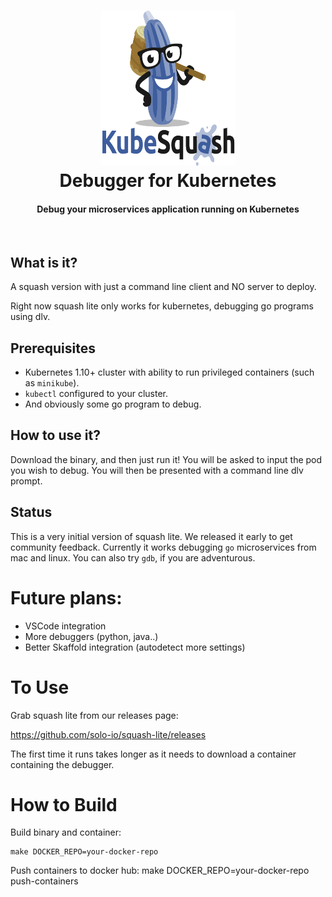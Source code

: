<h1 align="center">
    <img src="/images/KubeSquash.png" alt="squash" width="216" height="248">
  <br>
  Debugger for Kubernetes
</h1>


<h4 align="center">Debug your microservices application running on Kubernetes</h4>
<BR>


## What is it?
A squash version with just a command line client and NO server to deploy.

Right now squash lite only works for kubernetes, debugging go programs using dlv.

## Prerequisites
- Kubernetes 1.10+ cluster with ability to run privileged containers (such as `minikube`).
- `kubectl` configured to your cluster.
- And obviously some go program to debug.

## How to use it?

Download the binary, and then just run it!
You will be asked to input the pod you wish to debug. You will then be presented with a command line dlv prompt.

## Status
This is a very initial version of squash lite. We released it early to get community feedback.
Currently it works debugging `go` microservices from mac and linux. 
You can also try `gdb`, if you are adventurous.

# Future plans:

- VSCode integration
- More debuggers (python, java..)
- Better Skaffold integration (autodetect more settings)

# To Use
Grab squash lite from our releases page:

https://github.com/solo-io/squash-lite/releases

The first time it runs takes longer as it needs to download a container containing the debugger.

# How to Build

Build binary and container:
```
make DOCKER_REPO=your-docker-repo
``` 

Push containers to docker hub:
make DOCKER_REPO=your-docker-repo push-containers